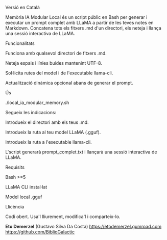 Versió en Català

Memòria IA Modular Local és un script públic en Bash per generar i executar un prompt complet amb LLaMA a partir de les teves notes en Markdown. Concatena tots els fitxers .md d'un directori, els neteja i llança una sessió interactiva de LLaMA.

Funcionalitats

Funciona amb qualsevol directori de fitxers .md.

Neteja espais i línies buides mantenint UTF-8.

Sol·licita rutes del model i de l'executable llama-cli.

Actualització dinàmica opcional abans de generar el prompt.

Ús

./local_ia_modular_memory.sh

Segueix les indicacions:

Introdueix el directori amb els teus .md.

Introdueix la ruta al teu model LLaMA (.gguf).

Introdueix la ruta a l'executable llama-cli.

L'script generarà prompt_complet.txt i llançarà una sessió interactiva de LLaMA.

Requisits

Bash >=5

LLaMA CLI instal·lat

Model local .gguf

Llicència

Codi obert. Usa'l lliurement, modifica'l i comparteix-lo.

**Eto Demerzel** (Gustavo Silva Da Costa)
https://etodemerzel.gumroad.com  
https://github.com/BiblioGalactic